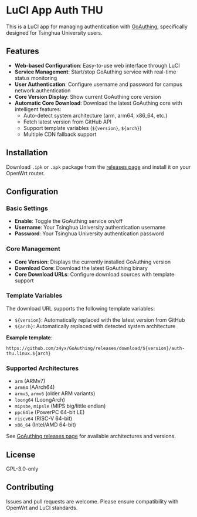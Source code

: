 # LuCI App Auth THU

This is a LuCI app for managing authentication with [GoAuthing](https://github.com/z4yx/GoAuthing), specifically designed for Tsinghua University users.

## Features

- **Web-based Configuration**: Easy-to-use web interface through LuCI
- **Service Management**: Start/stop GoAuthing service with real-time status monitoring
- **User Authentication**: Configure username and password for campus network authentication
- **Core Version Display**: Show current GoAuthing core version
- **Automatic Core Download**: Download the latest GoAuthing core with intelligent features:
  - Auto-detect system architecture (arm, arm64, x86_64, etc.)
  - Fetch latest version from GitHub API
  - Support template variables (`${version}`, `${arch}`)
  - Multiple CDN fallback support

## Installation

Download `.ipk` or `.apk` package from the [releases page](https://github.com/stevenjoezhang/luci-app-auth-thu/releases) and install it on your OpenWrt router.

## Configuration

### Basic Settings

- **Enable**: Toggle the GoAuthing service on/off
- **Username**: Your Tsinghua University authentication username
- **Password**: Your Tsinghua University authentication password

### Core Management

- **Core Version**: Displays the currently installed GoAuthing version
- **Download Core**: Download the latest GoAuthing binary
- **Core Download URLs**: Configure download sources with template support

### Template Variables

The download URL supports the following template variables:

- `${version}`: Automatically replaced with the latest version from GitHub
- `${arch}`: Automatically replaced with detected system architecture

**Example template**:
```
https://github.com/z4yx/GoAuthing/releases/download/${version}/auth-thu.linux.${arch}
```

### Supported Architectures

- `arm` (ARMv7)
- `arm64` (AArch64)
- `armv5`, `armv6` (older ARM variants)
- `loong64` (LoongArch)
- `mipsbe`, `mipsle` (MIPS big/little endian)
- `ppc64le` (PowerPC 64-bit LE)
- `riscv64` (RISC-V 64-bit)
- `x86_64` (Intel/AMD 64-bit)

See [GoAuthing releases page](https://github.com/z4yx/GoAuthing/releases) for available architectures and versions.

## License

GPL-3.0-only

## Contributing

Issues and pull requests are welcome. Please ensure compatibility with OpenWrt and LuCI standards.
